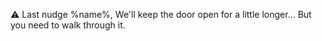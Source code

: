 ⚠️ Last nudge %name%,
We\'ll keep the door open for a little longer\.\.\. But you need to walk through it\.
